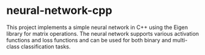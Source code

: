 # neural-network-cpp
This project implements a simple neural network in C++ using the Eigen library for matrix operations. The neural network supports various activation functions and loss functions and can be used for both binary and multi-class classification tasks.
